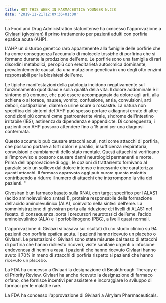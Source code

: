 ```yaml
---
title: HOT THIS WEEK IN FARMACEUTICA YOUNGER N.128
date: '2019-11-21T12:09:36+01:00'
---
```

La Food and Drug Administration statunitense ha concesso l'approvazione a [Givlaari (givosiran)](https://www.fda.gov/news-events/press-announcements/fda-approves-first-treatment-inherited-rare-disease) il primo trattamento per pazienti adulti con porfiria epatica acuta (AHP).

L'AHP un disturbo genetico raro appartenente alla famiglie delle porfirie che ha come conseguenza l'accumulo di molecole tossiche di porfirina che si formano durante la produzione dell'eme. Le porfirie sono una famiglia di rari disordini metabolici, perlopiù con ereditarietà autosomica dominante, prevalentemente causati da una mutazione genetica in uno degli otto enzimi responsabili per la biosintesi dell'eme. 

Le tipiche manifestazioni della patologia incidono negativamente sul funzionamento quotidiano e sulla qualità della vita. Il dolore addominale è il sintomo più comune, che può essere accompagnato da dolore agli arti, alla schiena o al torace, nausea, vomito, confusione, ansia, convulsioni, arti deboli, costipazione, diarrea o urine scure o rossastre. La natura non specifica dei sintomi dell'AHP può spesso portare a diagnosi errate di altre condizioni più comuni come gastroenterite virale, sindrome dell'intestino irritabile (IBS), astinenza da dipendenza e appendicite. Di conseguenza, i pazienti con AHP possono attendere fino a 15 anni per una diagnosi confermata.

Questo accumulo può causare attacchi acuti, noti come attacchi di porfiria, che possono portare a forti dolori e paralisi, insufficienza respiratoria, convulsioni e cambiamenti dello stato mentale. Questi attacchi si verificano all'improvviso e possono causare danni neurologici permanenti e morte. Prima dell'approvazione di oggi, le opzioni di trattamento fornivano al parziale solo un sollievo dal dolore intenso e incessante che caratterizza questi attacchi. Il farmaco approvato oggi può curare questa malattia contribuendo a ridurre il numero di attacchi che interrompono la vita dei pazienti. "

Givosiran è un farmaco basato sulla RNAi, con target specifico per l’ALAS1 (acido aminolevulinico sintasi 1), proteina responsabile della formazione dell’acido aminolevulinico (ALA), coinvolto nella sintesi dell’eme. La somministrazione di givosiran porta alla riduzione dei livelli di ALAS1 nel fegato, di conseguenza, porta i precursori neurotossici dell’eme, l’acido aminolevulinico (ALA) e il porfobilinogeno (PBG), a livelli quasi normali. 

L'approvazione di Givlaari si basava sui risultati di uno studio clinico su 94 pazienti con porfiria epatica acuta. I pazienti hanno ricevuto un placebo o Givlaari. Le prestazioni di Givlaari sono state misurate dal tasso di attacchi di porfiria che hanno richiesto ricoveri, visite sanitarie urgenti o infusione endovenosa di hemin a casa. I pazienti che hanno ricevuto Givlaari hanno avuto il 70% in meno di attacchi di porfiria rispetto ai pazienti che hanno ricevuto un placebo.

La FDA ha concesso a Givlaari la designazione di Breakthrough Therapy e di Priority Review. Givlaari ha anche ricevuto la designazione di farmaco orfano, che fornisce incentivi per assistere e incoraggiare lo sviluppo di farmaci per le malattie rare. 

La FDA ha concesso l'approvazione di Givlaari a Alnylam Pharmaceuticals.
